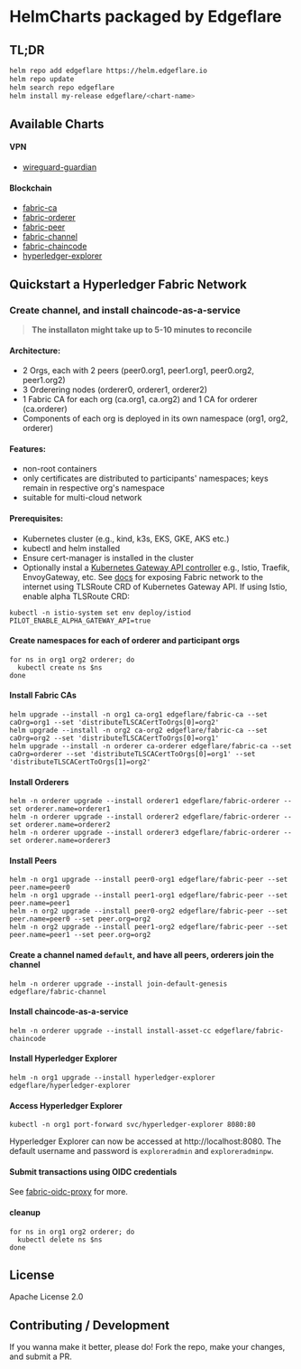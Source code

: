 # HelmCharts packaged by Edgeflare

## TL;DR

```sh
helm repo add edgeflare https://helm.edgeflare.io
helm repo update
helm search repo edgeflare
helm install my-release edgeflare/<chart-name>
```

## Available Charts
#### VPN
- [wireguard-guardian](./charts/wireguard-guardian/)
#### Blockchain
- [fabric-ca](./charts/fabric-ca/)
- [fabric-orderer](./charts/fabric-orderer/)
- [fabric-peer](./charts/fabric-peer/)
- [fabric-channel](./charts/fabric-channel/)
- [fabric-chaincode](./charts/fabric-chaincode/)
- [hyperledger-explorer](./charts/hyperledger-explorer/)

## Quickstart a Hyperledger Fabric Network
### Create channel, and install chaincode-as-a-service
> **The installaton might take up to 5-10 minutes to reconcile**


#### Architecture:
- 2 Orgs, each with 2 peers (peer0.org1, peer1.org1, peer0.org2, peer1.org2)
- 3 Orderering nodes (orderer0, orderer1, orderer2)
- 1 Fabric CA for each org (ca.org1, ca.org2) and 1 CA for orderer (ca.orderer)
- Components of each org is deployed in its own namespace (org1, org2, orderer)

#### Features:
- non-root containers
- only certificates are distributed to participants' namespaces; keys remain in respective org's namespace
- suitable for multi-cloud network

#### Prerequisites:
- Kubernetes cluster (e.g., kind, k3s, EKS, GKE, AKS etc.)
- kubectl and helm installed
- Ensure cert-manager is installed in the cluster
- Optionally instal a [Kubernetes Gateway API controller](https://gateway-api.sigs.k8s.io/guides/#installing-a-gateway-controller) e.g., Istio, Traefik, EnvoyGateway, etc.  See [docs](./docs/) for exposing Fabric network to the internet using TLSRoute CRD of Kubernetes Gateway API. If using Istio, enable alpha TLSRoute CRD:

```shell
kubectl -n istio-system set env deploy/istiod PILOT_ENABLE_ALPHA_GATEWAY_API=true
```

#### Create namespaces for each of orderer and participant orgs

```shell
for ns in org1 org2 orderer; do
  kubectl create ns $ns
done
```

#### Install Fabric CAs
```shell
helm upgrade --install -n org1 ca-org1 edgeflare/fabric-ca --set caOrg=org1 --set 'distributeTLSCACertToOrgs[0]=org2'
helm upgrade --install -n org2 ca-org2 edgeflare/fabric-ca --set caOrg=org2 --set 'distributeTLSCACertToOrgs[0]=org1'
helm upgrade --install -n orderer ca-orderer edgeflare/fabric-ca --set caOrg=orderer --set 'distributeTLSCACertToOrgs[0]=org1' --set 'distributeTLSCACertToOrgs[1]=org2'
```

#### Install Orderers
```shell
helm -n orderer upgrade --install orderer1 edgeflare/fabric-orderer --set orderer.name=orderer1
helm -n orderer upgrade --install orderer2 edgeflare/fabric-orderer --set orderer.name=orderer2
helm -n orderer upgrade --install orderer3 edgeflare/fabric-orderer --set orderer.name=orderer3
```

#### Install Peers
```shell
helm -n org1 upgrade --install peer0-org1 edgeflare/fabric-peer --set peer.name=peer0
helm -n org1 upgrade --install peer1-org1 edgeflare/fabric-peer --set peer.name=peer1
helm -n org2 upgrade --install peer0-org2 edgeflare/fabric-peer --set peer.name=peer0 --set peer.org=org2
helm -n org2 upgrade --install peer1-org2 edgeflare/fabric-peer --set peer.name=peer1 --set peer.org=org2
```

#### Create a channel named `default`, and have all peers, orderers join the channel
```shell
helm -n orderer upgrade --install join-default-genesis edgeflare/fabric-channel
```

#### Install chaincode-as-a-service
```shell
helm -n orderer upgrade --install install-asset-cc edgeflare/fabric-chaincode
```

#### Install Hyperledger Explorer
```shell
helm -n org1 upgrade --install hyperledger-explorer edgeflare/hyperledger-explorer
```

#### Access Hyperledger Explorer
```shell
kubectl -n org1 port-forward svc/hyperledger-explorer 8080:80
```

Hyperledger Explorer can now be accessed at http://localhost:8080. The default username and password is `exploreradmin` and `exploreradminpw`.

#### **Submit transactions using OIDC credentials**
See [fabric-oidc-proxy](https://github.com/edgeflare/fabric-oidc-proxy) for more.

#### cleanup
```shell
for ns in org1 org2 orderer; do
  kubectl delete ns $ns
done
```

## License
Apache License 2.0

## Contributing / Development
If you wanna make it better, please do! Fork the repo, make your changes, and submit a PR.